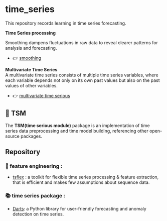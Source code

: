 # time_series
This repository records learning in time series forecasting.

**Time Series processing**

Smoothing dampens fluctuations in raw data to reveal clearer patterns for analysis and forecasting.
- 👉 [smoothing](smoothing.ipynb)

**Multivariate Time Series**  
A multivariate time series consists of multiple time series variables, where each variable depends not only on its own past values but also on the past values of other variables.
- 👉 [multivariate time serious](multivariate_ts.ipynb)

## 🤖 TSM
The **TSM(time serious module)** package is an implementation of time series data preprocessing and time model building, referencing other open-source packages.

## Repository

### 🔧 feature engineering :

- [tsflex](https://github.com/predict-idlab/tsflex/tree/main?tab=readme-ov-file) : a toolkit for flexible time series processing & feature extraction, that is efficient and makes few assumptions about sequence data.


### 📚 time series package :
- [Darts](https://unit8co.github.io/darts/index.html): a Python library for user-friendly forecasting and anomaly detection on time series.
